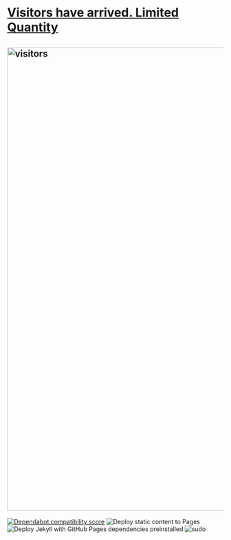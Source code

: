 # <a href="https://visitors.jessejesse.com">Visitors have arrived. Limited Quantity</a>
## <img width="1076" alt="visitors" src="https://github.com/sudo-self/sudo-self/assets/119916323/10a9617e-9aa7-4c8c-b263-a5fd8d4fc2a4">
[![Dependabot compatibility score](https://dependabot-badges.githubapp.com/badges/compatibility_score?dependency-name=@babel/traverse&package-manager=npm_and_yarn&previous-version=7.22.5&new-version=7.23.2)](https://docs.github.com/en/github/managing-security-vulnerabilities/about-dependabot-security-updates#about-compatibility-scores)
![Deploy static content to Pages](https://github.com/sudo-self/sudo-self/actions/workflows/static.yml/badge.svg)
![Deploy Jekyll with GitHub Pages dependencies preinstalled](https://github.com/sudo-self/sudo-self.github.io/actions/workflows/jekyll-gh-pages.yml/badge.svg)
![sudo](https://github.com/sudo-self/sudo-self/assets/119916323/1a759590-b554-4ce3-88a1-4fe5f278b915)<br>





